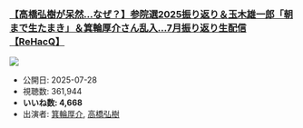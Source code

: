### [【高橋弘樹が呆然...なぜ？】参院選2025振り返り＆玉木雄一郎「朝まで生たまき」＆箕輪厚介さん乱入...7月振り返り生配信【ReHacQ】](https://www.youtube.com/watch?v=0NQgpVY8H7g)
[![](https://img.youtube.com/vi/0NQgpVY8H7g/sddefault.jpg)](https://www.youtube.com/watch?v=0NQgpVY8H7g)
-   公開日: 2025-07-28
-   視聴数: 361,944
-   **いいね数: 4,668**
-   出演者: [箕輪厚介](/rehacq_fan/people/箕輪厚介 "wikilink"), [高橋弘樹](/rehacq_fan/people/高橋弘樹 "wikilink")
